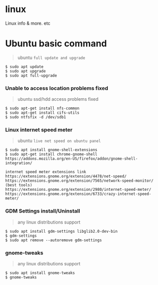 # linux
Linux info &amp; more. etc 

# Ubuntu basic command
> ubuntu `` full update and upgrade ``
```
$ sudo apt update
$ sudo apt upgrade
$ sudo apt full-upgrade
```
### Unable to access location problems fixed
> ubuntu ssd/hdd access problems fixed
```
$ sudo apt-get install nfs-common
$ sudo apt-get install cifs-utils
$ sudo ntfsfix -d /dev/sdb1
```

### Linux internet speed meter
> ubuntu `` live net speed on ubuntu panel ``
```
$ sudo apt install gnome-shell-extensions
$ sudo apt-get install chrome-gnome-shell
https://addons.mozilla.org/en-US/firefox/addon/gnome-shell-integration/

internet speed meter extensions link
https://extensions.gnome.org/extension/4478/net-speed/
https://extensions.gnome.org/extension/7565/network-speed-monitor/ (best tools)
https://extensions.gnome.org/extension/2980/internet-speed-meter/
https://extensions.gnome.org/extension/6733/crazy-internet-speed-meter/
```
### GDM Settings install/Uninstall
> any linux distributions support
```
$ sudo apt install gdm-settings libglib2.0-dev-bin
$ gdm-settings
$ sudo apt remove --autoremove gdm-settings
```

### gnome-tweaks
> any linux distributions support
```
$ sudo apt install gnome-tweaks
$ gnome-tweaks
```

